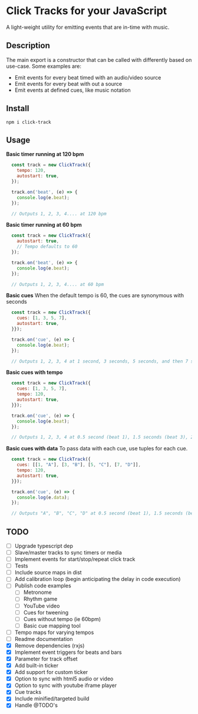 # Click Tracks for your JavaScript
A light-weight utility for emitting events that are in-time with music.

## Description
The main export is a constructor that can be called with differently based on use-case. Some examples are:
 - Emit events for every beat timed with an audio/video source
 - Emit events for every beat with out a source
 - Emit events at defined cues, like music notation

## Install
`npm i click-track`

## Usage

**Basic timer running at 120 bpm**
```javascript
  const track = new ClickTrack({
    tempo: 120,
    autostart: true,
  });

  track.on('beat', (e) => {
    console.log(e.beat);
  });

  // Outputs 1, 2, 3, 4.... at 120 bpm
```

**Basic timer running at 60 bpm**
```javascript
  const track = new ClickTrack({
    autostart: true,
    // Tempo defaults to 60
  });

  track.on('beat', (e) => {
    console.log(e.beat);
  });

  // Outputs 1, 2, 3, 4.... at 60 bpm
```

**Basic cues**
When the default tempo is 60, the cues are synonymous with seconds
```javascript
  const track = new ClickTrack({
    cues: [1, 3, 5, 7],
    autostart: true,
  }});

  track.on('cue', (e) => {
    console.log(e.beat);
  });

  // Outputs 1, 2, 3, 4 at 1 second, 3 seconds, 5 seconds, and then 7 seconds
```

**Basic cues with tempo**
```javascript
  const track = new ClickTrack({
    cues: [1, 3, 5, 7],
    tempo: 120,
    autostart: true,
  }});

  track.on('cue', (e) => {
    console.log(e.beat);
  });

  // Outputs 1, 2, 3, 4 at 0.5 second (beat 1), 1.5 seconds (beat 3), 2.5 seconds (beat 5), and then 3.5 seconds (beat 7)
```

**Basic cues with data**
To pass data with each cue, use tuples for each cue.
```javascript
  const track = new ClickTrack({
    cues: [[1, "A"], [3, "B"], [5, "C"], [7, "D"]],
    tempo: 120,
    autostart: true,
  }});

  track.on('cue', (e) => {
    console.log(e.data);
  });

  // Outputs "A", "B", "C", "D" at 0.5 second (beat 1), 1.5 seconds (beat 3), 2.5 seconds (beat 5), and then 3.5 seconds (beat 7)
```

## TODO
 - [ ] Upgrade typescript dep
 - [ ] Slave/master tracks to sync timers or media
 - [ ] Implement events for start/stop/repeat click track
 - [ ] Tests
 - [ ] Include source maps in dist
 - [ ] Add calibration loop (begin anticipating the delay in code execution)
 - [ ] Publish code examples
   - [ ] Metronome
   - [ ] Rhythm game
   - [ ] YouTube video
   - [ ] Cues for tweening
   - [ ] Cues without tempo (ie 60bpm)
   - [ ] Basic cue mapping tool
 - [ ] Tempo maps for varying tempos
 - [ ] Readme documentation
 - [x] Remove dependencies (rxjs)
 - [x] Implement event triggers for beats and bars
 - [x] Parameter for track offset
 - [x] Add built-in ticker
 - [x] Add support for custom ticker
 - [x] Option to sync with html5 audio or video
 - [x] Option to sync with youtube iframe player
 - [x] Cue tracks
 - [x] Include minified/targeted build
 - [x] Handle @TODO's